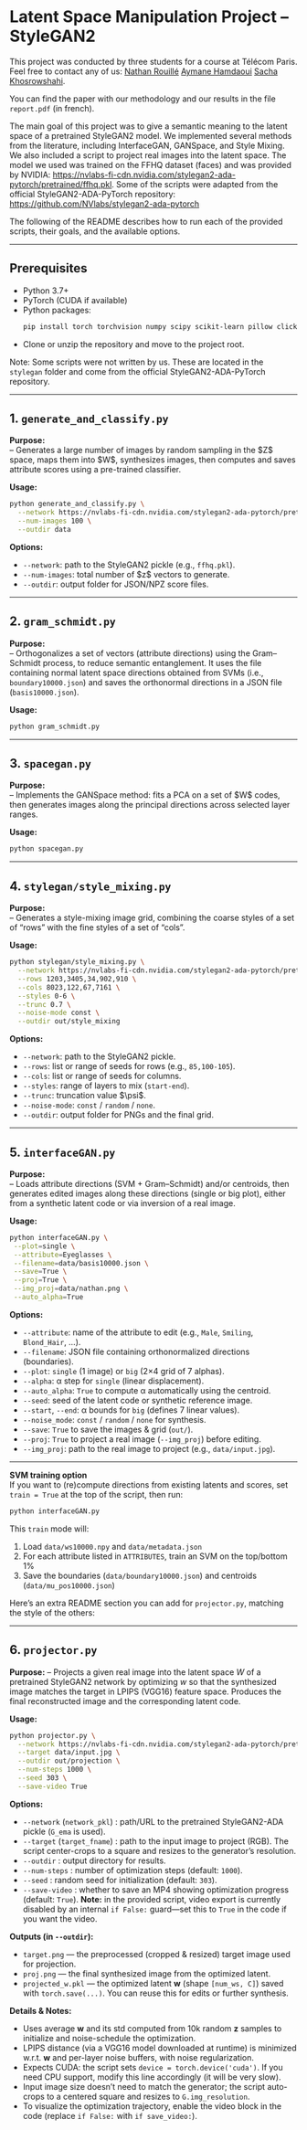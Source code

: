 # Latent Space Manipulation Project – StyleGAN2

This project was conducted by three students for a course at Télécom Paris. Feel free to contact any of us: [Nathan Rouillé](https://github.com/NathanRouille) [Aymane Hamdaoui](https://github.com/Mamannne) [Sacha Khosrowshahi](https://github.com/sachkho/sachkho).

You can find the paper with our methodology and our results in the file `report.pdf` (in french).

The main goal of this project was to give a semantic meaning to the latent space of a pretrained StyleGAN2 model. We implemented several methods from the literature, including InterfaceGAN, GANSpace, and Style Mixing. We also included a script to project real images into the latent space. The model we used was trained on the FFHQ dataset (faces) and was provided by NVIDIA: https://nvlabs-fi-cdn.nvidia.com/stylegan2-ada-pytorch/pretrained/ffhq.pkl. Some of the scripts were adapted from the official StyleGAN2-ADA-PyTorch repository: https://github.com/NVlabs/stylegan2-ada-pytorch

The following of the README describes how to run each of the provided scripts, their goals, and the available options.

---

## Prerequisites 

- Python 3.7+
- PyTorch (CUDA if available)
- Python packages:
  ```bash
  pip install torch torchvision numpy scipy scikit-learn pillow click
  ```
* Clone or unzip the repository and move to the project root.

Note: Some scripts were not written by us. These are located in the `stylegan` folder and come from the official StyleGAN2-ADA-PyTorch repository.

---

## 1. `generate_and_classify.py`

**Purpose:**  
– Generates a large number of images by random sampling in the \$Z\$ space, maps them into \$W\$, synthesizes images, then computes and saves attribute scores using a pre-trained classifier.

**Usage:**

```bash
python generate_and_classify.py \
  --network https://nvlabs-fi-cdn.nvidia.com/stylegan2-ada-pytorch/pretrained/ffhq.pkl \
  --num-images 100 \
  --outdir data
```

**Options:**

* `--network`: path to the StyleGAN2 pickle (e.g., `ffhq.pkl`).
* `--num-images`: total number of \$z\$ vectors to generate.
* `--outdir`: output folder for JSON/NPZ score files.

---

## 2. `gram_schmidt.py`

**Purpose:**  
– Orthogonalizes a set of vectors (attribute directions) using the Gram–Schmidt process, to reduce semantic entanglement. It uses the file containing normal latent space directions obtained from SVMs (i.e., `boundary10000.json`) and saves the orthonormal directions in a JSON file (`basis10000.json`).

**Usage:**

```bash
python gram_schmidt.py 
```

---

## 3. `spacegan.py`

**Purpose:**  
– Implements the GANSpace method: fits a PCA on a set of \$W\$ codes, then generates images along the principal directions across selected layer ranges.

**Usage:**

```bash
python spacegan.py 
```

---

## 4. `stylegan/style_mixing.py`

**Purpose:**  
– Generates a style-mixing image grid, combining the coarse styles of a set of “rows” with the fine styles of a set of “cols”.

**Usage:**

```bash
python stylegan/style_mixing.py \
  --network https://nvlabs-fi-cdn.nvidia.com/stylegan2-ada-pytorch/pretrained/ffhq.pkl \
  --rows 1203,3405,34,902,910 \
  --cols 8023,122,67,7161 \
  --styles 0-6 \
  --trunc 0.7 \
  --noise-mode const \
  --outdir out/style_mixing
```

**Options:**

* `--network`: path to the StyleGAN2 pickle.
* `--rows`: list or range of seeds for rows (e.g., `85,100-105`).
* `--cols`: list or range of seeds for columns.
* `--styles`: range of layers to mix (`start-end`).
* `--trunc`: truncation value \$\psi\$.
* `--noise-mode`: `const` / `random` / `none`.
* `--outdir`: output folder for PNGs and the final grid.

---

## 5. `interfaceGAN.py`

**Purpose:**  
– Loads attribute directions (SVM + Gram–Schmidt) and/or centroids, then generates edited images along these directions (single or big plot), either from a synthetic latent code or via inversion of a real image.

**Usage:**

```bash
python interfaceGAN.py \
 --plot=single \
 --attribute=Eyeglasses \
 --filename=data/basis10000.json \
 --save=True \
 --proj=True \
 --img_proj=data/nathan.png \
 --auto_alpha=True
```

**Options:**

* `--attribute`: name of the attribute to edit (e.g., `Male`, `Smiling`, `Blond_Hair`, …).
* `--filename`: JSON file containing orthonormalized directions (boundaries).
* `--plot`: `single` (1 image) or `big` (2×4 grid of 7 alphas).
* `--alpha`: α step for `single` (linear displacement).
* `--auto_alpha`: `True` to compute α automatically using the centroid.
* `--seed`: seed of the latent code or synthetic reference image.
* `--start`, `--end`: α bounds for `big` (defines 7 linear values).
* `--noise_mode`: `const` / `random` / `none` for synthesis.
* `--save`: `True` to save the images & grid (`out/`).
* `--proj`: `True` to project a real image (`--img_proj`) before editing.
* `--img_proj`: path to the real image to project (e.g., `data/input.jpg`).

---

**SVM training option**  
If you want to (re)compute directions from existing latents and scores, set `train = True` at the top of the script, then run:

```bash
python interfaceGAN.py
```

This `train` mode will:

1. Load `data/ws10000.npy` and `data/metadata.json`
2. For each attribute listed in `ATTRIBUTES`, train an SVM on the top/bottom 1%
3. Save the boundaries (`data/boundary10000.json`) and centroids (`data/mu_pos10000.json`)


Here’s an extra README section you can add for `projector.py`, matching the style of the others:

---

## 6. `projector.py`

**Purpose:**
– Projects a given real image into the latent space $W$ of a pretrained StyleGAN2 network by optimizing $w$ so that the synthesized image matches the target in LPIPS (VGG16) feature space. Produces the final reconstructed image and the corresponding latent code.

**Usage:**

```bash
python projector.py \
  --network https://nvlabs-fi-cdn.nvidia.com/stylegan2-ada-pytorch/pretrained/ffhq.pkl \
  --target data/input.jpg \
  --outdir out/projection \
  --num-steps 1000 \
  --seed 303 \
  --save-video True
```

**Options:**

* `--network` (`network_pkl`) : path/URL to the pretrained StyleGAN2-ADA pickle (`G_ema` is used).
* `--target` (`target_fname`) : path to the input image to project (RGB). The script center-crops to a square and resizes to the generator’s resolution.
* `--outdir` : output directory for results.
* `--num-steps` : number of optimization steps (default: `1000`).
* `--seed` : random seed for initialization (default: `303`).
* `--save-video` : whether to save an MP4 showing optimization progress (default: `True`).
  **Note:** in the provided script, video export is currently disabled by an internal `if False:` guard—set this to `True` in the code if you want the video.

**Outputs (in `--outdir`):**

* `target.png` — the preprocessed (cropped & resized) target image used for projection.
* `proj.png` — the final synthesized image from the optimized latent.
* `projected_w.pkl` — the optimized latent $\mathbf{w}$ (shape `[num_ws, C]`) saved with `torch.save(...)`. You can reuse this for edits or further synthesis.

**Details & Notes:**

* Uses average $\mathbf{w}$ and its std computed from 10k random $\mathbf{z}$ samples to initialize and noise-schedule the optimization.
* LPIPS distance (via a VGG16 model downloaded at runtime) is minimized w\.r.t. $\mathbf{w}$ and per-layer noise buffers, with noise regularization.
* Expects CUDA: the script sets `device = torch.device('cuda')`. If you need CPU support, modify this line accordingly (it will be very slow).
* Input image size doesn’t need to match the generator; the script auto-crops to a centered square and resizes to `G.img_resolution`.
* To visualize the optimization trajectory, enable the video block in the code (replace `if False:` with `if save_video:`).


